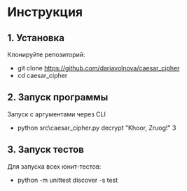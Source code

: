 # Инструкция
## 1. Установка
 Клонируйте репозиторий:
- git clone https://github.com/dariavolnova/caesar_cipher
- cd caesar_cipher

## 2. Запуск программы
Запуск с аргументами через CLI 
- python src\caesar_cipher.py decrypt "Khoor, Zruog!" 3

## 3. Запуск тестов
Для запуска всех юнит-тестов:
- python -m unittest discover -s test 
